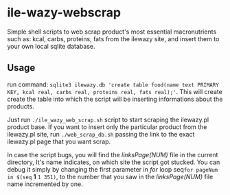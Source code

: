 # ile-wazy-webscrap

Simple shell scripts to web scrap product's most essential macronutrients such as: kcal, carbs, proteins, fats from the ilewazy site, and insert them to your own local sqlite database. 

## Usage

run command: `sqlite3 ilewazy.db 'create table food(name text PRIMARY KEY, kcal real, carbs real, proteins real, fats real);'`. This will create create the table into which the script will be inserting informations about the products.

Just run `./ile_wazy_web_scrap.sh` script to start scraping the ilewazy.pl product base. If you want to insert only the particular product from the ilewazy.pl site, run `./web_scrap_db.sh` passing the link to the exact ilewazy.pl page that you want scrap.

In case the script bugs, you will find the *linksPage(NUM)* file in the current directory, It's name indicates, on which site the script got stucked. You can debug it simply by changing the first parameter in *for* loop seq`for pageNum in $(seq` **1** `1 351)`, to the number that you saw in the *linksPage(NUM)* file name incremented by one.
